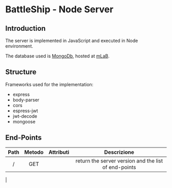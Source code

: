 BattleShip - Node Server
====

## Introduction
The server is implemented in JavaScript and executed in Node environment.

The database used is [MongoDb](https://www.mongodb.com/), hosted at [mLaB](https://mlab.com).

## Structure
Frameworks used for the implementation:
* express
* body-parser
* cors
* espress-jwt
* jwt-decode
* mongoose

## End-Points

| Path | Metodo | Attributi | Descrizione |
|:----:|:------:|:---------:|:-----------:|
|/|GET||return the server version and the list of end-points|
|
